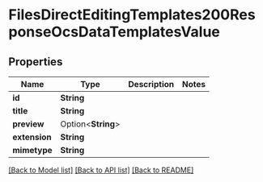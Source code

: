 # FilesDirectEditingTemplates200ResponseOcsDataTemplatesValue

## Properties

Name | Type | Description | Notes
------------ | ------------- | ------------- | -------------
**id** | **String** |  | 
**title** | **String** |  | 
**preview** | Option<**String**> |  | 
**extension** | **String** |  | 
**mimetype** | **String** |  | 

[[Back to Model list]](../README.md#documentation-for-models) [[Back to API list]](../README.md#documentation-for-api-endpoints) [[Back to README]](../README.md)


